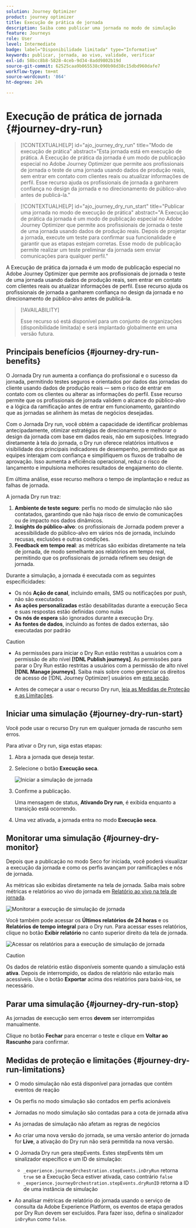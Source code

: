 ```yaml
---
solution: Journey Optimizer
product: journey optimizer
title: Execução de prática de jornada
description: Saiba como publicar uma jornada no modo de simulação
feature: Journeys
role: User
level: Intermediate
badge: label="Disponibilidade limitada" type="Informative"
keywords: publicar, jornada, ao vivo, validade, verificar
exl-id: 58bcc8b8-5828-4ceb-9d34-8add9802b19d
source-git-commit: 62525caa9b065538c090b98d38c15dbd960dafe7
workflow-type: tm+mt
source-wordcount: '864'
ht-degree: 24%

---
```


# Execução de prática de jornada {#journey-dry-run}

>[!CONTEXTUALHELP]
>id="ajo_journey_dry_run"
>title="Modo de execução de prática"
>abstract="Esta jornada está em execução de prática. A Execução de prática da jornada é um modo de publicação especial no Adobe Journey Optimizer que permite aos profissionais de jornada o teste de uma jornada usando dados de produção reais, sem entrar em contato com clientes reais ou atualizar informações de perfil.  Esse recurso ajuda os profissionais de jornada a ganharem confiança no design da jornada e no direcionamento de público-alvo antes de publicá-la."


>[!CONTEXTUALHELP]
>id="ajo_journey_dry_run_start"
>title="Publicar uma jornada no modo de execução de prática"
>abstract="A Execução de prática da jornada é um modo de publicação especial no Adobe Journey Optimizer que permite aos profissionais de jornada o teste de uma jornada usando dados de produção reais. Depois de projetar a jornada, execute um teste para confirmar sua funcionalidade e garantir que as etapas estejam corretas. Esse modo de publicação permite realizar um teste preliminar da jornada sem enviar comunicações para qualquer perfil."

A Execução de prática da jornada é um modo de publicação especial no Adobe Journey Optimizer que permite aos profissionais de jornada o teste de uma jornada usando dados de produção reais, sem entrar em contato com clientes reais ou atualizar informações de perfil.  Esse recurso ajuda os profissionais de jornada a ganharem confiança no design da jornada e no direcionamento de público-alvo antes de publicá-la.


>[!AVAILABILITY]
>
>Esse recurso só está disponível para um conjunto de organizações (disponibilidade limitada) e será implantado globalmente em uma versão futura.


## Principais benefícios {#journey-dry-run-benefits}

O Jornada Dry run aumenta a confiança do profissional e o sucesso da jornada, permitindo testes seguros e orientados por dados das jornadas do cliente usando dados de produção reais — sem o risco de entrar em contato com os clientes ou alterar as informações do perfil. Esse recurso permite que os profissionais de jornada validem o alcance do público-alvo e a lógica da ramificação antes de entrar em funcionamento, garantindo que as jornadas se alinhem às metas de negócios desejadas.

Com o Jornada Dry run, você obtém a capacidade de identificar problemas antecipadamente, otimizar estratégias de direcionamento e melhorar o design da jornada com base em dados reais, não em suposições. Integrado diretamente à tela do jornada, o Dry run oferece relatórios intuitivos e visibilidade dos principais indicadores de desempenho, permitindo que as equipes interajam com confiança e simplifiquem os fluxos de trabalho de aprovação. Isso aumenta a eficiência operacional, reduz o risco de lançamento e impulsiona melhores resultados de engajamento do cliente.

Em última análise, esse recurso melhora o tempo de implantação e reduz as falhas de jornada.

A jornada Dry run traz:

1. **Ambiente de teste seguro**: perfis no modo de simulação não são contatados, garantindo que não haja risco de envio de comunicações ou de impacto nos dados dinâmicos.
1. **Insights do público-alvo**: os profissionais de Jornada podem prever a acessibilidade do público-alvo em vários nós de jornada, incluindo recusas, exclusões e outras condições.
1. **Feedback em tempo real**: as métricas são exibidas diretamente na tela de jornada, de modo semelhante aos relatórios em tempo real, permitindo que os profissionais de jornada refinem seu design de jornada.

Durante a simulação, a jornada é executada com as seguintes especificidades:

* Os nós **Ação de canal**, incluindo emails, SMS ou notificações por push, não são executados
* **As ações personalizadas** estão desabilitadas durante a execução Seca e suas respostas estão definidas como nulas
* **Os nós de espera** são ignorados durante a execução Dry.
  <!--You can override the wait block timeouts, then if you have wait blocks duration longer than allowed dry run journey duration, then that branch will not execute completely.-->
* **As fontes de dados**, incluindo as fontes de dados externas, são executadas por padrão

>[!CAUTION]
>
>* As permissões para iniciar o Dry Run estão restritas a usuários com a permissão de alto nível **[!DNL Publish journeys]**. As permissões para parar o Dry Run estão restritas a usuários com a permissão de alto nível **[!DNL Manage journeys]**. Saiba mais sobre como gerenciar os direitos de acesso de [!DNL Journey Optimizer] usuários em [esta seção](../administration/permissions-overview.md).
>
>* Antes de começar a usar o recurso Dry run, [leia as Medidas de Proteção e as Limitações](#journey-dry-run-limitations).


## Iniciar uma simulação {#journey-dry-run-start}

Você pode usar o recurso Dry run em qualquer jornada de rascunho sem erros.

Para ativar o Dry run, siga estas etapas:

1. Abra a jornada que deseja testar.
1. Selecione o botão **Execução seca**.

   ![Iniciar a simulação de jornada](assets/dry-run-button.png)

1. Confirme a publicação.

   Uma mensagem de status, **Ativando Dry run**, é exibida enquanto a transição está ocorrendo.

1. Uma vez ativada, a jornada entra no modo **Execução seca**.

## Monitorar uma simulação {#journey-dry-monitor}

Depois que a publicação no modo Seco for iniciada, você poderá visualizar a execução da jornada e como os perfis avançam por ramificações e nós de jornada.

As métricas são exibidas diretamente na tela de jornada. Saiba mais sobre métricas e relatórios ao vivo do jornada em [Relatório ao vivo na tela de jornada](report-journey.md).

![Monitorar a execução de simulação de jornada](assets/dry-run-metrics.png)


Você também pode acessar os **Últimos relatórios de 24 horas** e os **Relatórios de tempo integral** para o Dry run. Para acessar esses relatórios, clique no botão **Exibir relatório** no canto superior direito da tela de jornada.

![Acessar os relatórios para a execução de simulação de jornada](assets/dry-run-report.png)

>[!CAUTION]
>
> Os dados de relatório estão disponíveis somente quando a simulação está **ativa**.  Depois de interrompido, os dados de relatório não estarão mais acessíveis. Use o botão **Exportar** acima dos relatórios para baixá-los, se necessário.


## Parar uma simulação {#journey-dry-run-stop}

As jornadas de execução sem erros **devem** ser interrompidas manualmente.

Clique no botão **Fechar** para encerrar o teste e clique em **Voltar ao Rascunho** para confirmar.

<!-- After 14 days, Dry run journeys automatically transition to the **Draft** status.-->

## Medidas de proteção e limitações {#journey-dry-run-limitations}

* O modo simulação não está disponível para jornadas que contêm eventos de reação
* Os perfis no modo simulação são contados em perfis acionáveis
* Jornadas no modo simulação são contadas para a cota de jornada ativa
* As jornadas de simulação não afetam as regras de negócios
* Ao criar uma nova versão do jornada, se uma versão anterior do jornada for **Live**, a ativação do Dry run não será permitida na nova versão.
* O Jornada Dry run gera stepEvents. Estes stepEvents têm um sinalizador específico e um ID de simulação:
   * `_experience.journeyOrchestration.stepEvents.inDryRun` retorna `true` se a Execução Seca estiver ativada, caso contrário `false`
   * `_experience.journeyOrchestration.stepEvents.dryRunID` retorna a ID de uma instância de simulação

* Ao analisar métricas de relatório do jornada usando o serviço de consulta da Adobe Experience Platform, os eventos de etapa gerados por Dry Run devem ser excluídos. Para fazer isso, defina o sinalizador `inDryRun` como `false`.